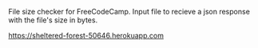 File size checker for FreeCodeCamp. Input file to recieve a json response with the file's size in bytes.

https://sheltered-forest-50646.herokuapp.com